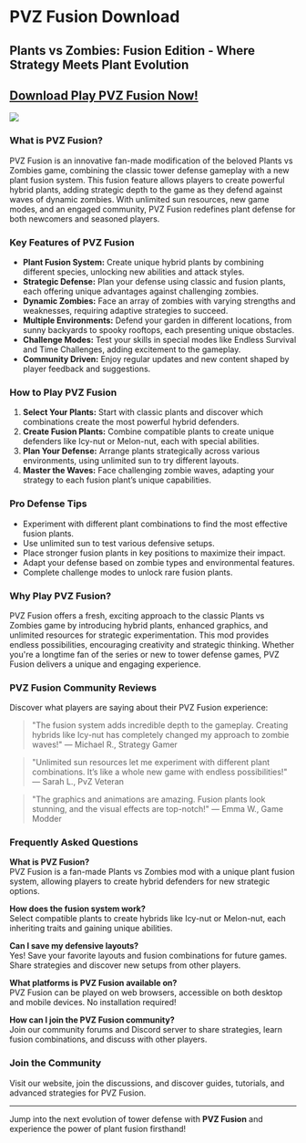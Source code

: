 # PVZ Fusion Download
## Plants vs Zombies: Fusion Edition - Where Strategy Meets Plant Evolution

## [Download Play PVZ Fusion Now!](https://pvzfusion.io)

![](https://truth.bahamut.com.tw/s01/202409/30721f4145729ffe86ea145bc7531f0d.JPG)



### What is PVZ Fusion?
PVZ Fusion is an innovative fan-made modification of the beloved Plants vs Zombies game, combining the classic tower defense gameplay with a new plant fusion system. This fusion feature allows players to create powerful hybrid plants, adding strategic depth to the game as they defend against waves of dynamic zombies. With unlimited sun resources, new game modes, and an engaged community, PVZ Fusion redefines plant defense for both newcomers and seasoned players.

### Key Features of PVZ Fusion
- **Plant Fusion System:** Create unique hybrid plants by combining different species, unlocking new abilities and attack styles.
- **Strategic Defense:** Plan your defense using classic and fusion plants, each offering unique advantages against challenging zombies.
- **Dynamic Zombies:** Face an array of zombies with varying strengths and weaknesses, requiring adaptive strategies to succeed.
- **Multiple Environments:** Defend your garden in different locations, from sunny backyards to spooky rooftops, each presenting unique obstacles.
- **Challenge Modes:** Test your skills in special modes like Endless Survival and Time Challenges, adding excitement to the gameplay.
- **Community Driven:** Enjoy regular updates and new content shaped by player feedback and suggestions.

### How to Play PVZ Fusion
1. **Select Your Plants:** Start with classic plants and discover which combinations create the most powerful hybrid defenders.
2. **Create Fusion Plants:** Combine compatible plants to create unique defenders like Icy-nut or Melon-nut, each with special abilities.
3. **Plan Your Defense:** Arrange plants strategically across various environments, using unlimited sun to try different layouts.
4. **Master the Waves:** Face challenging zombie waves, adapting your strategy to each fusion plant’s unique capabilities.

### Pro Defense Tips
- Experiment with different plant combinations to find the most effective fusion plants.
- Use unlimited sun to test various defensive setups.
- Place stronger fusion plants in key positions to maximize their impact.
- Adapt your defense based on zombie types and environmental features.
- Complete challenge modes to unlock rare fusion plants.

### Why Play PVZ Fusion?
PVZ Fusion offers a fresh, exciting approach to the classic Plants vs Zombies game by introducing hybrid plants, enhanced graphics, and unlimited resources for strategic experimentation. This mod provides endless possibilities, encouraging creativity and strategic thinking. Whether you're a longtime fan of the series or new to tower defense games, PVZ Fusion delivers a unique and engaging experience.

### PVZ Fusion Community Reviews
Discover what players are saying about their PVZ Fusion experience:

> "The fusion system adds incredible depth to the gameplay. Creating hybrids like Icy-nut has completely changed my approach to zombie waves!"
> — Michael R., Strategy Gamer

> "Unlimited sun resources let me experiment with different plant combinations. It’s like a whole new game with endless possibilities!"
> — Sarah L., PvZ Veteran

> "The graphics and animations are amazing. Fusion plants look stunning, and the visual effects are top-notch!"
> — Emma W., Game Modder

### Frequently Asked Questions
**What is PVZ Fusion?**  
PVZ Fusion is a fan-made Plants vs Zombies mod with a unique plant fusion system, allowing players to create hybrid defenders for new strategic options.

**How does the fusion system work?**  
Select compatible plants to create hybrids like Icy-nut or Melon-nut, each inheriting traits and gaining unique abilities.

**Can I save my defensive layouts?**  
Yes! Save your favorite layouts and fusion combinations for future games. Share strategies and discover new setups from other players.

**What platforms is PVZ Fusion available on?**  
PVZ Fusion can be played on web browsers, accessible on both desktop and mobile devices. No installation required!

**How can I join the PVZ Fusion community?**  
Join our community forums and Discord server to share strategies, learn fusion combinations, and discuss with other players.

### Join the Community
Visit our website, join the discussions, and discover guides, tutorials, and advanced strategies for PVZ Fusion.

---
Jump into the next evolution of tower defense with **PVZ Fusion** and experience the power of plant fusion firsthand!
